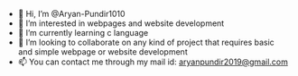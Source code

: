 - 👋 Hi, I’m @Aryan-Pundir1010
- 👀 I’m interested in webpages and website development
- 🌱 I’m currently learning c language
- 💞️ I’m looking to collaborate on any kind of project that requires basic and simple webpage or website development
- 📫 You can contact me through my mail id: aryanpundir2019@gmail.com

<!---
Aryan-Pundir1010/Aryan-Pundir1010 is a ✨ special ✨ repository because its `README.md` (this file) appears on your GitHub profile.
You can click the Preview link to take a look at your changes.
--->
